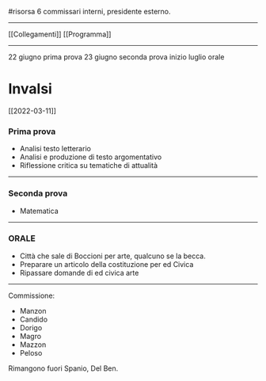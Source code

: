 #risorsa 
6 commissari interni, presidente esterno. 
___

[[Collegamenti]]
[[Programma]]

---

22 giugno prima prova 
23 giugno seconda prova 
inizio luglio orale

# Invalsi
[[2022-03-11]]

### Prima prova
- Analisi testo letterario 
- Analisi e produzione di testo argomentativo 
- Riflessione critica su tematiche di attualità
___
### Seconda prova
- Matematica 


---
### ORALE
- Città che sale di Boccioni per arte, qualcuno se la becca. 
- Preparare un articolo della costituzione per ed Civica
- Ripassare domande di ed civica arte 


---
Commissione: 
- Manzon
- Candido
- Dorigo
- Magro
- Mazzon
- Peloso

Rimangono fuori Spanio, Del Ben. 


